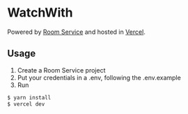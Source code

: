 # WatchWith

Powered by [Room Service](https://roomservice.dev) and hosted in [Vercel](https://vercel.com).

## Usage

1. Create a Room Service project
2. Put your credentials in a .env, following the .env.example
3. Run
```bash
$ yarn install
$ vercel dev
```